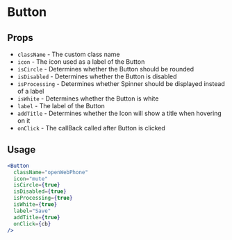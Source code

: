 # Button

## Props

- `className` - The custom class name
- `icon` - The icon used as a label of the Button
- `isCircle` - Determines whether the Button should be rounded
- `isDisabled` - Determines whether the Button is disabled
- `isProcessing` - Determines whether Spinner should be displayed instead of a label
- `isWhite` - Determines whether the Button is white
- `label` - The label of the Button
- `addTitle` - Determines whether the Icon will show a title when hovering on it
- `onClick` - The callBack called after Button is clicked

## Usage

```jsx
<Button
  className="openWebPhone"
  icon="mute"
  isCircle={true}
  isDisabled={true}
  isProcessing={true}
  isWhite={true}
  label="Save"
  addTitle={true}
  onClick={cb}
/>
```
